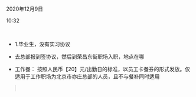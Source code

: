  

2020年12月9日

10:32

 

-   1.毕业生，没有实习协议

-   去总部报到签协议，然后到荣昌东街职场入职，地点在哪

-   工作餐： 按照人民币【20】元/出勤日的标准，以员工卡餐券的形式发放。仅适用于工作职场为北京市亦庄总部的人员，且不与餐补同时适用

>  
